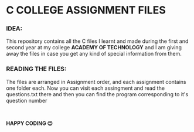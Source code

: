 # **C COLLEGE ASSIGNMENT FILES**

### **IDEA**:
This repository contains all the C files I learnt and made during the first and second year at my college **ACADEMY OF TECHNOLOGY** and I am giving away the files in case you get any kind of special information from them.

### **READING THE FILES**:

The files are arranged in Assignment order, and each assignment contains one folder each. Now you can visit each assingment and read the questions.txt there and then you can find the program corresponding to it's question number

<p>&nbsp;</p>

**HAPPY CODING 😉**